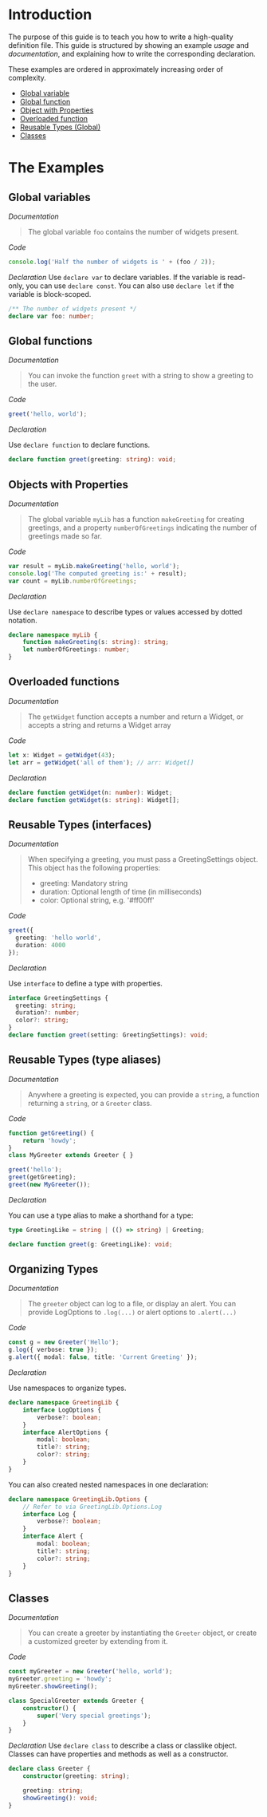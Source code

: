 # Introduction

The purpose of this guide is to teach you how to write a high-quality definition file.
This guide is structured by showing an example *usage* and *documentation*,
  and explaining how to write the corresponding declaration.

These examples are ordered in approximately increasing order of complexity.

* [Global variable](#global-variable)
* [Global function](#global-function)
* [Object with Properties](#object-with-properties)
* [Overloaded function](#overloaded-function)
* [Reusable Types (Global)](#reusable-types-global)
* [Classes](#classes)

# The Examples

## Global variables

*Documentation*
> The global variable `foo` contains the number of widgets present.

*Code*

```ts
console.log('Half the number of widgets is ' + (foo / 2));
```

*Declaration*
Use `declare var` to declare variables.
If the variable is read-only, you can use `declare const`.
You can also use `declare let` if the variable is block-scoped.

```ts
/** The number of widgets present */
declare var foo: number;
```

## Global functions

*Documentation*
> You can invoke the function `greet` with a string to show a greeting to the user.

*Code*

```ts
greet('hello, world');
```

*Declaration*

Use `declare function` to declare functions.

```ts
declare function greet(greeting: string): void;
```

## Objects with Properties

*Documentation*
> The global variable `myLib` has a function `makeGreeting` for creating greetings,
> and a property `numberOfGreetings` indicating the number of greetings made so far.

*Code*

```ts
var result = myLib.makeGreeting('hello, world');
console.log('The computed greeting is:' + result);
var count = myLib.numberOfGreetings;
```

*Declaration*

Use `declare namespace` to describe types or values accessed by dotted notation.

```ts
declare namespace myLib {
    function makeGreeting(s: string): string;
    let numberOfGreetings: number;
}
```

## Overloaded functions

*Documentation*
> The `getWidget` function accepts a number and return a Widget, or accepts a string and returns a Widget array

*Code*

```ts
let x: Widget = getWidget(43);
let arr = getWidget('all of them'); // arr: Widget[]
```

*Declaration*

```ts
declare function getWidget(n: number): Widget;
declare function getWidget(s: string): Widget[];
```

## Reusable Types (interfaces)

*Documentation*
> When specifying a greeting, you must pass a GreetingSettings object.
> This object has the following properties:
> - greeting: Mandatory string
> - duration: Optional length of time (in milliseconds)
> - color: Optional string, e.g. '#ff00ff'

*Code*

```ts
greet({
  greeting: 'hello world',
  duration: 4000
});
```

*Declaration*

Use `interface` to define a type with properties.

```ts
interface GreetingSettings {
  greeting: string;
  duration?: number;
  color?: string;
}
declare function greet(setting: GreetingSettings): void;
```

## Reusable Types (type aliases)

*Documentation*
> Anywhere a greeting is expected, you can provide a `string`,
> a function returning a `string`, or a `Greeter` class.

*Code*

```ts
function getGreeting() {
    return 'howdy';
}
class MyGreeter extends Greeter { }

greet('hello');
greet(getGreeting);
greet(new MyGreeter());
```

*Declaration*

You can use a type alias to make a shorthand for a type:

```ts
type GreetingLike = string | (() => string) | Greeting;

declare function greet(g: GreetingLike): void;
```

## Organizing Types

*Documentation*
> The `greeter` object can log to a file, or display an alert.
> You can provide LogOptions to `.log(...)` or alert options to `.alert(...)`

*Code*

```ts
const g = new Greeter('Hello');
g.log({ verbose: true });
g.alert({ modal: false, title: 'Current Greeting' });
```

*Declaration*

Use namespaces to organize types.

```ts
declare namespace GreetingLib {
    interface LogOptions {
        verbose?: boolean;
    }
    interface AlertOptions {
        modal: boolean;
        title?: string;
        color?: string;
    }
}
```

You can also created nested namespaces in one declaration:

```ts
declare namespace GreetingLib.Options {
    // Refer to via GreetingLib.Options.Log
    interface Log {
        verbose?: boolean;
    }
    interface Alert {
        modal: boolean;
        title?: string;
        color?: string;
    }
}
```

## Classes

*Documentation*
> You can create a greeter by instantiating the `Greeter` object,
> or create a customized greeter by extending from it.

*Code*

```ts
const myGreeter = new Greeter('hello, world');
myGreeter.greeting = 'howdy';
myGreeter.showGreeting();

class SpecialGreeter extends Greeter {
    constructor() {
        super('Very special greetings');
    }
}
```

*Declaration*
Use `declare class` to describe a class or classlike object.
Classes can have properties and methods as well as a constructor.

```ts
declare class Greeter {
    constructor(greeting: string);

    greeting: string;
    showGreeting(): void;
}
```

<!-- Template

##

*Documentation*
>

*Code*

```ts

```

*Declaration*

```ts

```

-->
